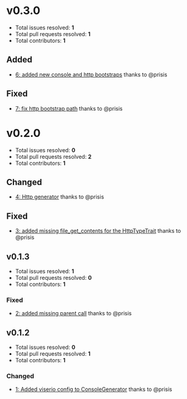 v0.3.0
======

- Total issues resolved: **1**
- Total pull requests resolved: **1**
- Total contributors: **1**

Added
-----

 - [6: added new console and http bootstraps](https://github.com/narrowspark/skeleton-generators/pull/6) thanks to @prisis

Fixed
-----

 - [7: fix http bootstrap path](https://github.com/narrowspark/skeleton-generators/issues/7) thanks to @prisis

v0.2.0
======

- Total issues resolved: **0**
- Total pull requests resolved: **2**
- Total contributors: **1**

Changed
-------

 - [4: Http generator](https://github.com/narrowspark/skeleton-generators/pull/4) thanks to @prisis

Fixed
-----

 - [3: added missing file&#95;get&#95;contents for the HttpTypeTrait](https://github.com/narrowspark/skeleton-generators/pull/3) thanks to @prisis

## v0.1.3

- Total issues resolved: **1**
- Total pull requests resolved: **0**
- Total contributors: **1**

### Fixed

 - [2: added missing parent call](https://github.com/narrowspark/skeleton-generators/issues/2) thanks to @prisis

## v0.1.2

- Total issues resolved: **0**
- Total pull requests resolved: **1**
- Total contributors: **1**

### Changed

 - [1: Added viserio config to ConsoleGenerator](https://github.com/narrowspark/skeleton-generators/pull/1) thanks to @prisis

